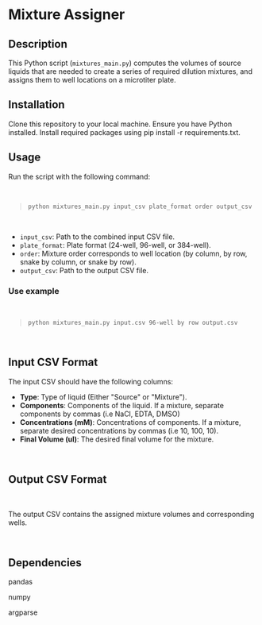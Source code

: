 # **Mixture Assigner** 

## Description

This Python script (`mixtures_main.py`) computes the volumes of source liquids that are needed to create a series of required dilution mixtures, and assigns them to well locations on a microtiter plate.

## Installation

Clone this repository to your local machine.
Ensure you have Python installed.
Install required packages using pip install -r requirements.txt.

## Usage

Run the script with the following command:

</br>


> `python mixtures_main.py input_csv plate_format order output_csv`

</br>


- `input_csv`: Path to the combined input CSV file.
- `plate_format`: Plate format (24-well, 96-well, or 384-well).
- `order`: Mixture order corresponds to well location (by column, by row, snake by column, or snake by row).
- `output_csv`: Path to the output CSV file.

### Use example

</br>

> `python mixtures_main.py input.csv 96-well by row output.csv`

</br>

## Input CSV Format

The input CSV should have the following columns:

- **Type**: Type of liquid (Either "Source" or "Mixture").
- **Components**: Components of the liquid. If a mixture, separate components by commas (i.e NaCl, EDTA, DMSO)
- **Concentrations (mM)**: Concentrations of components. If a mixture, separate desired concentrations by commas (i.e 10, 100, 10).
- **Final Volume (ul)**: The desired final volume for the mixture.

</br>

## Output CSV Format

</br>

The output CSV contains the assigned mixture volumes and corresponding wells.

</br>

## Dependencies

pandas

numpy

argparse
